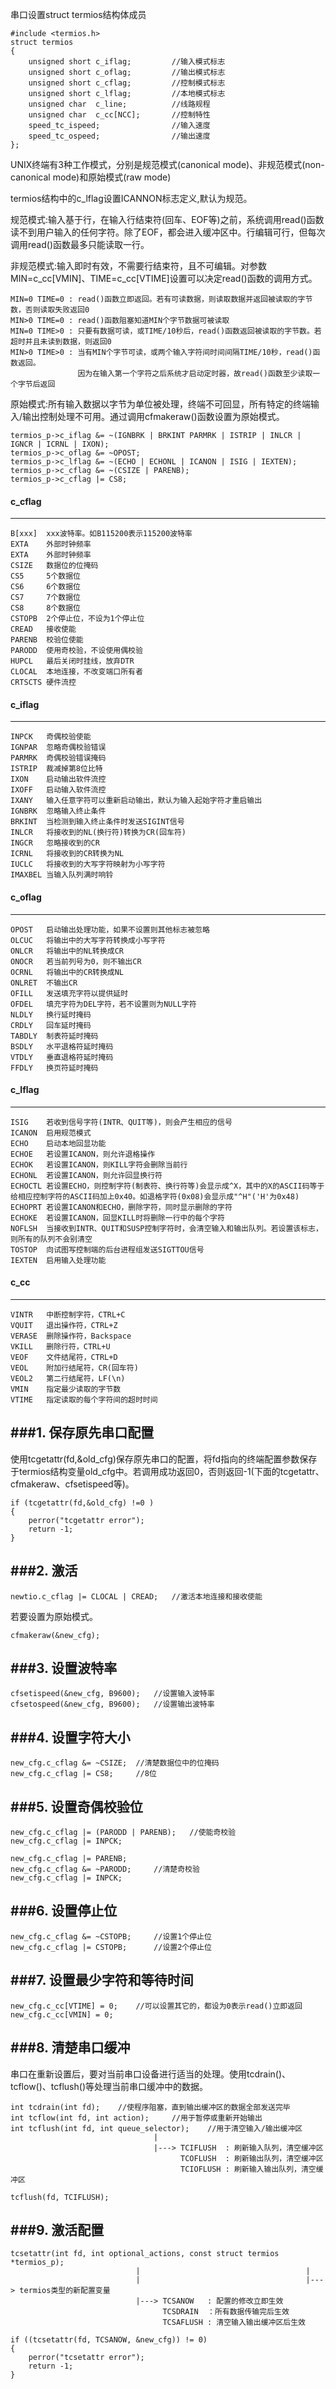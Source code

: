 串口设置struct termios结构体成员  	

	#include <termios.h>
	struct termios
	{
		unsigned short c_iflag; 		//输入模式标志
		unsigned short c_oflag;			//输出模式标志
		unsigned short c_cflag;			//控制模式标志
		unsigned short c_lflag;			//本地模式标志
		unsigned char  c_line;			//线路规程
		unsigned char  c_cc[NCC];		//控制特性
		speed_tc_ispeed;				//输入速度
		speed_tc_ospeed;				//输出速度
	};


UNIX终端有3种工作模式，分别是规范模式(canonical mode)、非规范模式(non-canonical mode)和原始模式(raw mode)    

termios结构中的c_lflag设置ICANNON标志定义,默认为规范。  

规范模式:输入基于行，在输入行结束符(回车、EOF等)之前，系统调用read()函数读不到用户输入的任何字符。除了EOF，都会进入缓冲区中。行编辑可行，但每次调用read()函数最多只能读取一行。  

非规范模式:输入即时有效，不需要行结束符，且不可编辑。对参数MIN=c\_cc[VMIN]、TIME=c\_cc[VTIME]设置可以决定read()函数的调用方式。  
	
	MIN=0 TIME=0 : read()函数立即返回。若有可读数据，则读取数据并返回被读取的字节数，否则读取失败返回0
	MIN>0 TIME=0 : read()函数阻塞知道MIN个字节数据可被读取
	MIN=0 TIME>0 : 只要有数据可读，或TIME/10秒后，read()函数返回被读取的字节数。若超时并且未读到数据，则返回0
	MIN>0 TIME>0 : 当有MIN个字节可读，或两个输入字符间时间间隔TIME/10秒，read()函数返回。
				   因为在输入第一个字符之后系统才启动定时器，故read()函数至少读取一个字节后返回  

原始模式:所有输入数据以字节为单位被处理，终端不可回显，所有特定的终端输入/输出控制处理不可用。通过调用cfmakeraw()函数设置为原始模式。  

	termios_p->c_iflag &= ~(IGNBRK | BRKINT PARMRK | ISTRIP | INLCR | IGNCR | ICRNL | IXON);
	termios_p->c_oflag &= ~OPOST;
	termios_p->c_lflag &= ~(ECHO | ECHONL | ICANON | ISIG | IEXTEN);
	termios_p->c_cflag &= ~(CSIZE | PARENB);
	termios_p->c_cflag |= CS8;

#### c_cflag
---

	B[xxx]	xxx波特率。如B115200表示115200波特率
	EXTA	外部时钟频率
	EXTA	外部时钟频率
	CSIZE	数据位的位掩码
	CS5		5个数据位
	CS6		6个数据位
	CS7		7个数据位
	CS8		8个数据位
	CSTOPB	2个停止位，不设为1个停止位
	CREAD	接收使能
	PARENB	校验位使能
	PARODD	使用奇校验，不设使用偶校验
	HUPCL	最后关闭时挂线，放弃DTR
	CLOCAL	本地连接，不改变端口所有者
	CRTSCTS	硬件流控

#### c_iflag
---

	INPCK	奇偶校验使能
	IGNPAR	忽略奇偶校验错误
	PARMRK	奇偶校验错误掩码
	ISTRIP	裁减掉第8位比特
	IXON	启动输出软件流控
	IXOFF	启动输入软件流控
	IXANY	输入任意字符可以重新启动输出，默认为输入起始字符才重启输出
	IGNBRK	忽略输入终止条件
	BRKINT	当检测到输入终止条件时发送SIGINT信号
	INLCR	将接收到的NL(换行符)转换为CR(回车符)
	INGCR	忽略接收到的CR
	ICRNL	将接收到的CR转换为NL
	IUCLC	将接收到的大写字符映射为小写字符
	IMAXBEL	当输入队列满时响铃

#### c_oflag
---

	OPOST	启动输出处理功能，如果不设置则其他标志被忽略
	OLCUC	将输出中的大写字符转换成小写字符
	ONLCR	将输出中的NL转换成CR
	ONOCR	若当前列号为0，则不输出CR
	OCRNL	将输出中的CR转换成NL
	ONLRET	不输出CR
	OFILL	发送填充字符以提供延时
	OFDEL	填充字符为DEL字符，若不设置则为NULL字符
	NLDLY	换行延时掩码
	CRDLY	回车延时掩码
	TABDLY	制表符延时掩码
	BSDLY	水平退格符延时掩码
	VTDLY	垂直退格符延时掩码
	FFDLY	换页符延时掩码

#### c_lflag
---

	ISIG	若收到信号字符(INTR、QUIT等)，则会产生相应的信号
	ICANON	启用规范模式
	ECHO	启动本地回显功能
	ECHOE	若设置ICANON，则允许退格操作
	ECHOK	若设置ICANON，则KILL字符会删除当前行
	ECHONL	若设置ICANON，则允许回显换行符
	ECHOCTL	若设置ECHO，则控制字符(制表符、换行符等)会显示成^X，其中的X的ASCII码等于给相应控制字符的ASCII码加上0x40。如退格字符(0x08)会显示成"^H"('H'为0x48)
	ECHOPRT	若设置ICANON和ECHO，删除字符，同时显示删除的字符
	ECHOKE	若设置ICANON，回显KILL时将删除一行中的每个字符
	NOFLSH	当接收到INTR、QUIT和SUSP控制字符时，会清空输入和输出队列。若设置该标志，则所有的队列不会别清空
	TOSTOP	向试图写控制端的后台进程组发送SIGTTOU信号
	IEXTEN	启用输入处理功能

#### c_cc
---

	VINTR	中断控制字符，CTRL+C
	VQUIT	退出操作符，CTRL+Z
	VERASE	删除操作符，Backspace
	VKILL	删除行符，CTRL+U
	VEOF	文件结尾符，CTRL+D
	VEOL	附加行结尾符，CR(回车符)
	VEOL2	第二行结尾符，LF(\n)
	VMIN	指定最少读取的字节数
	VTIME	指定读取的每个字符间的超时时间
	


###1. 保存原先串口配置
---
使用tcgetattr(fd,&old_cfg)保存原先串口的配置，将fd指向的终端配置参数保存于termios结构变量old_cfg中。若调用成功返回0，否则返回-1(下面的tcgetattr、cfmakeraw、cfsetispeed等)。

	if (tcgetattr(fd,&old_cfg) !=0 )
	{
		perror("tcgetattr error");
		return -1;
	}

###2. 激活
---

	newtio.c_cflag |= CLOCAL | CREAD;	//激活本地连接和接收使能

若要设置为原始模式。

	cfmakeraw(&new_cfg);

###3. 设置波特率
---

	cfsetispeed(&new_cfg, B9600);	//设置输入波特率
	cfsetospeed(&new_cfg, B9600);	//设置输出波特率

###4. 设置字符大小
---

	new_cfg.c_cflag &= ~CSIZE;	//清楚数据位中的位掩码
	new_cfg.c_cflag |= CS8;		//8位

###5. 设置奇偶校验位
---

	new_cfg.c_cflag |= (PARODD | PARENB);	//使能奇校验
	new_cfg.c_cflag |= INPCK;

	new_cfg.c_cflag |= PARENB;
	new_cfg.c_cflag &= ~PARODD;		//清楚奇校验
	new_cfg.c_cflag |= INPCK;

###6. 设置停止位
---

	new_cfg.c_cflag &= ~CSTOPB;		//设置1个停止位
	new_cfg.c_cflag |= CSTOPB;		//设置2个停止位

###7. 设置最少字符和等待时间
---

	new_cfg.c_cc[VTIME] = 0;	//可以设置其它的，都设为0表示read()立即返回
	new_cfg.c_cc[VMIN] = 0;

###8. 清楚串口缓冲
---

串口在重新设置后，要对当前串口设备进行适当的处理。使用tcdrain()、tcflow()、tcflush()等处理当前串口缓冲中的数据。

	int tcdrain(int fd);	//使程序阻塞，直到输出缓冲区的数据全部发送完毕
	int tcflow(int fd, int action);		//用于暂停或重新开始输出
	int tcflush(int fd, int queue_selector);	//用于清空输入/输出缓冲区
									|
									|---> TCIFLUSH  : 刷新输入队列，清空缓冲区
										  TCOFLUSH  : 刷新输出队列，清空缓冲区
										  TCIOFLUSH : 刷新输入输出队列，清空缓冲区

	tcflush(fd, TCIFLUSH);

###9. 激活配置
---

	tcsetattr(int fd, int optional_actions, const struct termios *termios_p);
								|									  |
								|									  |---> termios类型的新配置变量
								|---> TCSANOW   : 配置的修改立即生效
									  TCSDRAIN  ：所有数据传输完后生效 
									  TCSAFLUSH : 清空输入输出缓冲区后生效

	if ((tcsetattr(fd, TCSANOW, &new_cfg)) != 0)
	{
		perror("tcsetattr error");
		return -1;
	}

